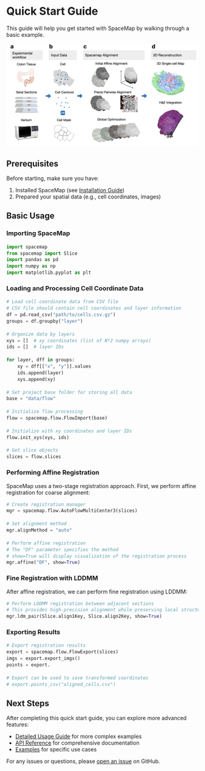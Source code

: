 # Quick Start Guide

This guide will help you get started with SpaceMap by walking through a basic example.

![Workflow Diagram](../assets/images/workflow.png)

## Prerequisites

Before starting, make sure you have:

1. Installed SpaceMap (see [Installation Guide](installation.md))
2. Prepared your spatial data (e.g., cell coordinates, images)

## Basic Usage

### Importing SpaceMap

```python
import spacemap
from spacemap import Slice
import pandas as pd
import numpy as np
import matplotlib.pyplot as plt
```

### Loading and Processing Cell Coordinate Data

```python
# Load cell coordinate data from CSV file
# CSV file should contain cell coordinates and layer information
df = pd.read_csv("path/to/cells.csv.gz")
groups = df.groupby("layer")

# Organize data by layers
xys = []  # xy coordinates (list of N*2 numpy arrays)
ids = []  # layer IDs

for layer, dff in groups:
    xy = dff[["x", "y"]].values
    ids.append(layer)
    xys.append(xy)

# Set project base folder for storing all data
base = "data/flow"

# Initialize flow processing
flow = spacemap.flow.FlowImport(base)

# Initialize with xy coordinates and layer IDs
flow.init_xys(xys, ids)

# Get slice objects
slices = flow.slices
```

### Performing Affine Registration

SpaceMap uses a two-stage registration approach. First, we perform affine registration for coarse alignment:

```python
# Create registration manager
mgr = spacemap.flow.AutoFlowMultiCenter3(slices)

# Set alignment method
mgr.alignMethod = "auto"

# Perform affine registration
# The "DF" parameter specifies the method
# show=True will display visualization of the registration process
mgr.affine("DF", show=True)
```

### Fine Registration with LDDMM

After affine registration, we can perform fine registration using LDDMM:

```python
# Perform LDDMM registration between adjacent sections
# This provides high-precision alignment while preserving local structures
mgr.ldm_pair(Slice.align1Key, Slice.align2Key, show=True)
```

### Exporting Results

```python
# Export registration results
export = spacemap.flow.FlowExport(slices)
imgs = export.export_imgs()
points = export.

# Export can be used to save transformed coordinates
# export.points_csv("aligned_cells.csv")
```

## Next Steps

After completing this quick start guide, you can explore more advanced features:

- [Detailed Usage Guide](../examples/usage.md) for more complex examples
- [API Reference](../api/api.md) for comprehensive documentation
- [Examples](../examples/examples.md) for specific use cases

For any issues or questions, please [open an issue](https://github.com/a12910/spacemap/issues) on GitHub. 